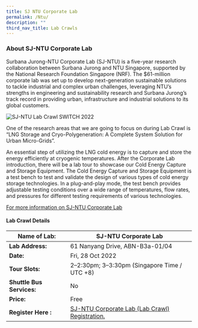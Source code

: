 ```yaml
---
title: SJ NTU Corporate Lab
permalink: /Ntu/
description: ""
third_nav_title: Lab Crawls
---
```


### **About SJ-NTU Corporate Lab** 

Surbana Jurong-NTU Corporate Lab (SJ-NTU) is a five-year research collaboration between Surbana Jurong and NTU Singapore, supported by the National Research Foundation Singapore (NRF). The $61-million corporate lab was set up to develop next-generation sustainable solutions to tackle industrial and complex urban challenges, leveraging NTU’s strengths in engineering and sustainability research and Surbana Jurong’s track record in providing urban, infrastructure and industrial solutions to its global customers.

![SJ-NTU Lab Crawl SWITCH 2022](/images/NTU_SJ_Color%20-%20Maria%20Sari%20Csapó.jpg)

One of the research areas that we are going to focus on during Lab Crawl is “LNG Storage and Cryo-Polygeneration: A Complete System Solution for Urban Micro-Grids”.

An essential step of utilizing the LNG cold energy is to capture and store the energy efficiently at cryogenic temperatures. After the Corporate Lab introduction, there will be a lab tour to showcase our Cold Energy Capture and Storage Equipment. The Cold Energy Capture and Storage Equipment is a test bench to test and validate the design of various types of cold energy storage technologies. In a plug-and-play mode, the test bench provides adjustable testing conditions over a wide range of temperatures, flow rates, and pressures for different testing requirements of various technologies.

[For more information on SJ-NTU Corporate Lab](https://www.ntu.edu.sg/sj-ntu)
 
#### **Lab Crawl Details**

| **Name of Lab:** | SJ-NTU Corporate Lab |
| -------- | -------- |
| **Lab Address:** | 61 Nanyang Drive, ABN-B3a-01/04 |
|**Date:** | Fri, 28 Oct 2022 |
|**Tour Slots:** | 2–2:30pm; 3–3:30pm (Singapore Time / UTC +8) |
|**Shuttle Bus Services:** | No |
|**Price:** | Free |
|**Register Here :** | [SJ-NTU Corporate Lab (Lab Crawl) Registration.](https://docs.google.com/forms/d/e/1FAIpQLSen9fLPLSQ4AOlhykUOcVHV9Jp7RxjgOdoDDXAhJJfORycQOw/viewform) |